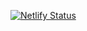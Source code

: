 [![Netlify Status](https://api.netlify.com/api/v1/badges/0412ef9b-82da-40fd-97f7-9c1b2f81bcbb/deploy-status)](https://app.netlify.com/sites/lalithanwatkar/deploys)

